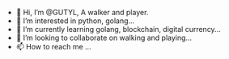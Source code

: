- 👋 Hi, I’m @GUTYL, A walker and player.
- 👀 I’m interested in python, golang...
- 🌱 I’m currently learning golang, blockchain, digital currency...
- 💞️ I’m looking to collaborate on walking and playing...
- 📫 How to reach me ...

<!---
GUTYL/GUTYL is a ✨ special ✨ repository because its `README.md` (this file) appears on your GitHub profile.
You can click the Preview link to take a look at your changes.
--->
